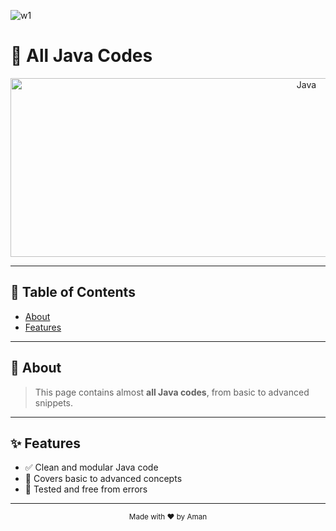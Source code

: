 ![w1](https://github.com/user-attachments/assets/f55a5314-5f21-4a7b-b396-805b25701fe4)

# 🚀 All Java Codes

<p align="center">
  <img width="931" height="286" alt="Java" src="https://github.com/user-attachments/assets/522d9d79-037a-4e80-aba4-cffa401859e9" />
</p>

---

## 📑 Table of Contents
- [About](#about)
- [Features](#features)

---

## 📖 About

> This page contains almost **all Java codes**, from basic to advanced snippets.

---

## ✨ Features

- ✅ Clean and modular Java code  
- 🚀 Covers basic to advanced concepts  
- 🔧 Tested and free from errors  

---

<p align="center">
  <sub>Made with ❤️ by Aman</sub>
</p>
